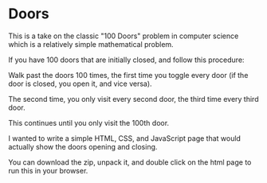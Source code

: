 # Doors

This is a take on the classic "100 Doors" problem in computer science which is a relatively simple mathematical problem. 

If you have 100 doors that are initially closed, and follow this procedure:

Walk past the doors 100 times, the first time you toggle every door (if the door is closed, you open it, and vice versa). 

The second time, you only visit every second door, the third time every third door. 

This continues until you only visit the 100th door.

I wanted to write a simple HTML, CSS, and JavaScript page that would actually show the doors opening and closing.

You can download the zip, unpack it, and double click on the html page to run this in your browser.
